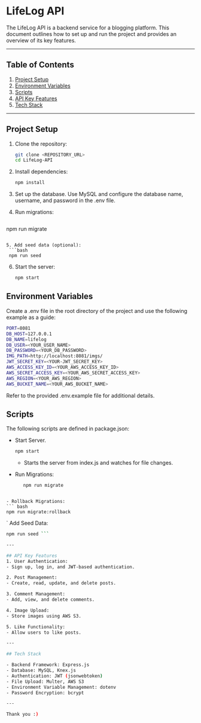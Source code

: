 # LifeLog API

The LifeLog API is a backend service for a blogging platform. This document outlines how to set up and run the project and provides an overview of its key features.

---

## Table of Contents
1. [Project Setup](#project-setup)
2. [Environment Variables](#environment-variables)
3. [Scripts](#scripts)
4. [API Key Features](#api-key-features)
5. [Tech Stack](#tech-stack)

---

## Project Setup

1. Clone the repository:
   ```bash
   git clone <REPOSITORY_URL>
   cd LifeLog-API
   ```
   
2. Install dependencies:
   ```bash
   npm install
   ```

3. Set up the database. Use MySQL and configure the database name, username, and password in the .env file.

4. Run migrations:
   ```bash
  npm run migrate
  ```

5. Add seed data (optional):
   ```bash
   npm run seed
   ```

6. Start the server:
   ```bash
   npm start
   ```

## Environment Variables
Create a .env file in the root directory of the project and use the following example as a guide:
   ```bash
   PORT=8081
   DB_HOST=127.0.0.1
   DB_NAME=lifelog
   DB_USER=<YOUR_USER_NAME>
   DB_PASSWORD=<YOUR_DB_PASSWORD>
   IMG_PATH=http://localhost:8081/imgs/
   JWT_SECRET_KEY=<YOUR-JWT_SECRET_KEY>
   AWS_ACCESS_KEY_ID=<YOUR_AWS_ACCESS_KEY_ID>
   AWS_SECRET_ACCESS_KEY=<YOUR_AWS_SECRET_ACCESS_KEY>
   AWS_REGION=<YOUR_AWS_REGION>
   AWS_BUCKET_NAME=<YOUR_AWS_BUCKET_NAME>
```
Refer to the provided .env.example file for additional details.

## Scripts
The following scripts are defined in package.json:
- Start Server.
    ``` bash
    npm start
   ```
    - Starts the server from index.js and watches for file changes.

- Run Migrations:
   ``` bash
      npm run migrate
```

- Rollback Migrations:
``` bash
npm run migrate:rollback
```
   
` Add Seed Data:
``` bash
npm run seed ```

---

## API Key Features
1. User Authentication:
- Sign up, log in, and JWT-based authentication.

2. Post Management:
- Create, read, update, and delete posts.

3. Comment Management:
- Add, view, and delete comments.

4. Image Upload:
- Store images using AWS S3.

5. Like Functionality:
- Allow users to like posts.

---

## Tech Stack

- Backend Framework: Express.js
- Database: MySQL, Knex.js
- Authentication: JWT (jsonwebtoken)
- File Upload: Multer, AWS S3
- Environment Variable Management: dotenv
- Password Encryption: bcrypt

---

Thank you :)
